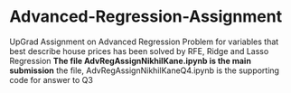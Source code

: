 # Advanced-Regression-Assignment
UpGrad Assignment on Advanced Regression
Problem for variables that best describe house prices has been solved by RFE, Ridge and Lasso Regression
**The file AdvRegAssignNikhilKane.ipynb is the main submission**
the file, AdvRegAssignNikhilKaneQ4.ipynb is the supporting code for answer to Q3
